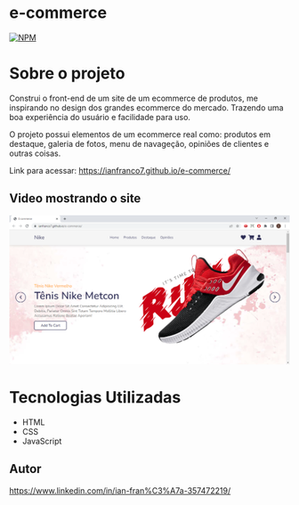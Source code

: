 # e-commerce
[![NPM](https://img.shields.io/npm/l/react)](https://github.com/IanFranco7/e-commerce/blob/main/LICENSE)

# Sobre o projeto

Construi o front-end de um site de um ecommerce de produtos, me inspirando no design dos grandes ecommerce do mercado. Trazendo uma boa experiência do usuário e facilidade para uso. 

O projeto possui elementos de um ecommerce real como: produtos em destaque, galeria de fotos, menu de navageção, opiniões de clientes e outras coisas.

Link para acessar: https://ianfranco7.github.io/e-commerce/

## Video mostrando o site
[![desktop](https://github.com/IanFranco7/e-commerce/blob/main/assets/capa.png?raw=true)](https://www.linkedin.com/posts/ian-fran%C3%A7a-357472219_mais-um-projeto-realizado-construi-o-front-end-activity-7024834267507531776-65uD?utm_source=share&utm_medium=member_android)

# Tecnologias Utilizadas

- HTML
- CSS
- JavaScript

## Autor

https://www.linkedin.com/in/ian-fran%C3%A7a-357472219/

